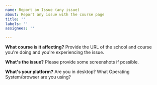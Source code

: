 ```yaml
---
name: Report an Issue (any issue)
about: Report any issue with the course page
title: ''
labels: ''
assignees: ''

---
```


**What course is it affecting?**
Provide the URL of the school and course you're doing and you're experiencing the issue.

**What's the issue?**
Please provide some screenshots if possible.

**What's your platform?**
Are you in desktop? What Operating System/browser are you using?
